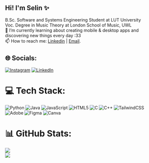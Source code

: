 ## Hi! I'm Selin ✨

B.Sc. Software and Systems Engineering Student at LUT University<br/>
Voc. Degree in Music Theory at London School of Music, UWL<br/>
🌱 I’m currently learning about creating mobile & desktop apps and discovering new things every day :33<br/>
📫 How to reach me: [Linkedin](https://www.linkedin.com/in/selnckli/) | [Email](selin.cekli@student.lut.fi).<br/>


## 🌐 Socials:
[![Instagram](https://img.shields.io/badge/Instagram-%23E4405F.svg?logo=Instagram&logoColor=white)](https://instagram.com/selnckli) [![LinkedIn](https://img.shields.io/badge/LinkedIn-%230077B5.svg?logo=linkedin&logoColor=white)](https://linkedin.com/in/selnckli) 

# 💻 Tech Stack:
![Python](https://img.shields.io/badge/python-3670A0?style=for-the-badge&logo=python&logoColor=ffdd54) ![Java](https://img.shields.io/badge/java-%23ED8B00.svg?style=for-the-badge&logo=openjdk&logoColor=white) ![JavaScript](https://img.shields.io/badge/javascript-%23323330.svg?style=for-the-badge&logo=javascript&logoColor=%23F7DF1E) ![HTML5](https://img.shields.io/badge/html5-%23E34F26.svg?style=for-the-badge&logo=html5&logoColor=white) ![C](https://img.shields.io/badge/c-%2300599C.svg?style=for-the-badge&logo=c&logoColor=white) ![C++](https://img.shields.io/badge/c++-%2300599C.svg?style=for-the-badge&logo=c%2B%2B&logoColor=white) ![TailwindCSS](https://img.shields.io/badge/tailwindcss-%2338B2AC.svg?style=for-the-badge&logo=tailwind-css&logoColor=white) ![Adobe](https://img.shields.io/badge/adobe-%23FF0000.svg?style=for-the-badge&logo=adobe&logoColor=white) ![Figma](https://img.shields.io/badge/figma-%23F24E1E.svg?style=for-the-badge&logo=figma&logoColor=white) ![Canva](https://img.shields.io/badge/Canva-%2300C4CC.svg?style=for-the-badge&logo=Canva&logoColor=white)
# 📊 GitHub Stats:

![](https://nirzak-streak-stats.vercel.app/?user=selnckli&theme=merko&hide_border=true)<br/>
![](https://github-readme-stats.vercel.app/api/top-langs/?username=selnckli&theme=merko&hide_border=true&include_all_commits=true&count_private=false&layout=compact)
